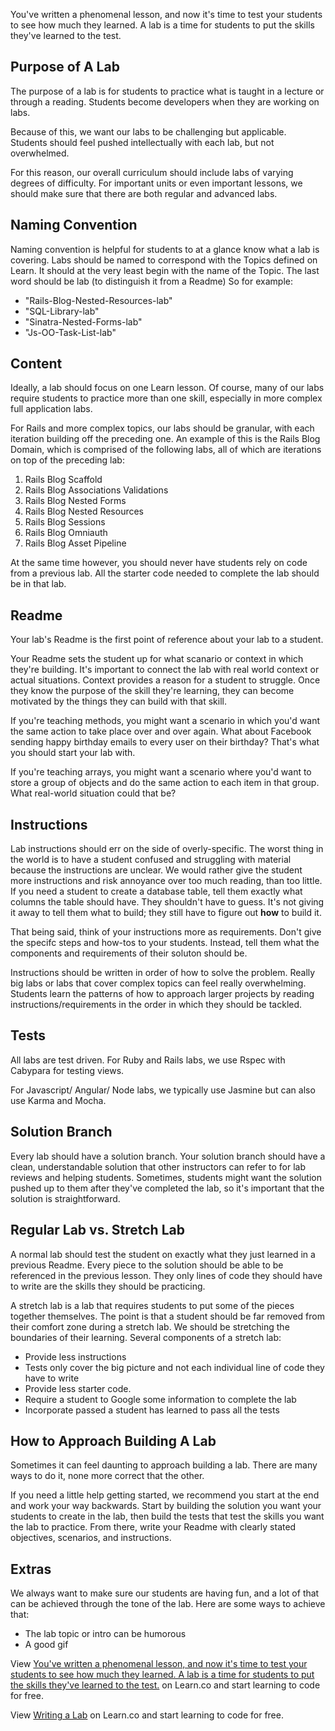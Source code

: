 You've written a phenomenal lesson, and now it's time to test your students to see how much they learned. A lab is a time for students to put the skills they've learned to the test.

## Purpose of A Lab

The purpose of a lab is for students to practice what is taught in a lecture or through a reading. Students become developers when they are working on labs.

Because of this, we want our labs to be challenging but applicable. Students should feel pushed intellectually with each lab, but not overwhelmed.

For this reason, our overall curriculum should include labs of varying degrees of difficulty. For important units or even important lessons, we should make sure that there are both regular and advanced labs. 

## Naming Convention

Naming convention is helpful for students to at a glance know what a lab is covering. Labs should be named to correspond with the Topics defined on Learn. It should at the very least begin with the name of the Topic. The last word should be lab (to distinguish it from a Readme) So for example:

* "Rails-Blog-Nested-Resources-lab"
* "SQL-Library-lab"
* "Sinatra-Nested-Forms-lab"
* "Js-OO-Task-List-lab"

## Content

Ideally, a lab should focus on one Learn lesson. Of course, many of our labs require students to practice more than one skill, especially in more complex full application labs. 

For Rails and more complex topics, our labs should be granular, with each iteration building off the preceding one. An example of this is the Rails Blog Domain, which is comprised of the following labs, all of which are iterations on top of the preceding lab:

1. Rails Blog Scaffold
2. Rails Blog Associations Validations
3. Rails Blog Nested Forms
4. Rails Blog Nested Resources
5. Rails Blog Sessions
6. Rails Blog Omniauth
7. Rails Blog Asset Pipeline

At the same time however, you should never have students rely on code from a previous lab. All the starter code needed to complete the lab should be in that lab.

## Readme

Your lab's Readme is the first point of reference about your lab to a student.

Your Readme sets the student up for what scanario or context in which they're building. It's important to connect the lab with real world context or actual situations. Context provides a reason for a student to struggle. Once they know the purpose of the skill they're learning, they can become motivated by the things they can build with that skill.

If you're teaching methods, you might want a scenario in which you'd want the same action to take place over and over again. What about Facebook sending happy birthday emails to every user on their birthday? That's what you should start your lab with. 

If you're teaching arrays, you might want a scenario where you'd want to store a group of objects and do the same action to each item in that group. What real-world situation could that be? 

## Instructions

Lab instructions should err on the side of overly-specific. The worst thing in the world is to have a student confused and struggling with material because the instructions are unclear. We would rather give the student more instructions and risk annoyance over too much reading, than too little. If you need a student to create a database table, tell them exactly what columns the table should have. They shouldn't have to guess. It's not giving it away to tell them what to build; they still have to figure out **how** to build it.

That being said, think of your instructions more as requirements. Don't give the specifc steps and how-tos to your students. Instead, tell them what the components and requirements of their soluton should be. 

Instructions should be written in order of how to solve the problem. Really big labs or labs that cover complex topics can feel really overwhelming. Students learn the patterns of how to approach larger projects by reading instructions/requirements in the order in which they should be tackled. 

## Tests 

All labs are test driven. For Ruby and Rails labs, we use Rspec with Cabypara for testing views. 

For Javascript/ Angular/ Node labs, we typically use Jasmine but can also use Karma and Mocha. 


## Solution Branch

Every lab should have a solution branch. Your solution branch should have a clean, understandable solution that other instructors can refer to for lab reviews and helping students. Sometimes, students might want the solution pushed up to them after they've completed the lab, so it's important that the solution is straightforward.

## Regular Lab vs. Stretch Lab

A normal lab should test the student on exactly what they just learned in a previous Readme. Every piece to the solution should be able to be referenced in the previous lesson. They only lines of code they should have to write are the skills they should be practicing.

A stretch lab is a lab that requires students to put some of the pieces together themselves. The point is that a student should be far removed from their comfort zone during a stretch lab. We should be stretching the boundaries of their learning. Several components of a stretch lab:

+ Provide less instructions
+ Tests only cover the big picture and not each individual line of code they have to write
+ Provide less starter code.
+ Require a student to Google some information to complete the lab
+ Incorporate passed a student has learned to pass all the tests


## How to Approach Building A Lab

Sometimes it can feel daunting to approach building a lab. There are many ways to do it, none more correct that the other.

If you need a little help getting started, we recommend you start at the end and work your way backwards. Start by building the solution you want your students to create in the lab, then build the tests that test the skills you want the lab to practice. From there, write your Readme with clearly stated objectives, scenarios, and instructions.

## Extras

We always want to make sure our students are having fun, and a lot of that can be achieved through the tone of the lab. Here are some ways to achieve that:

+ The lab topic or intro can be humorous
+ A good gif

<p data-visibility='hidden'>View <a href='https://learn.co/lessons/writing-a-lab' title='You've written a phenomenal lesson, and now it's time to test your students to see how much they learned. A lab is a time for students to put the skills they've learned to the test.'>You've written a phenomenal lesson, and now it's time to test your students to see how much they learned. A lab is a time for students to put the skills they've learned to the test.</a> on Learn.co and start learning to code for free.</p>

<p class='util--hide'>View <a href='https://learn.co/lessons/writing-a-lab'>Writing a Lab</a> on Learn.co and start learning to code for free.</p>
